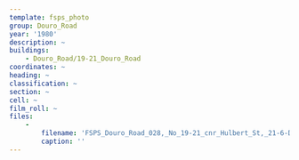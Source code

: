 ```yaml
---
template: fsps_photo
group: Douro_Road
year: '1980'
description: ~
buildings:
    - Douro_Road/19-21_Douro_Road
coordinates: ~
heading: ~
classification: ~
section: ~
cell: ~
film_roll: ~
files:
    -
        filename: 'FSPS_Douro_Road_028,_No_19-21_cnr_Hulbert_St,_21-6-D,_1980.png'
        caption: ''
---
```

